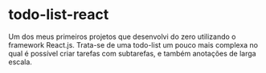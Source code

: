 # todo-list-react
Um dos meus primeiros projetos que desenvolvi do zero utilizando o framework React.js. Trata-se de uma todo-list um pouco mais complexa no qual é possível criar tarefas com subtarefas, e também anotações de larga escala.
